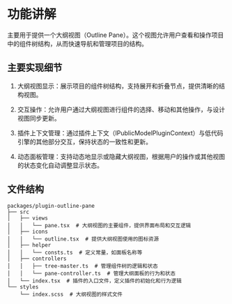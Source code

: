 
# 功能讲解

主要用于提供一个大纲视图（Outline Pane）。这个视图允许用户查看和操作项目中的组件树结构，从而快速导航和管理项目的结构。

## 主要实现细节

1. 大纲视图显示：展示项目的组件树结构，支持展开和折叠节点，提供清晰的结构视图。

2. 交互操作：允许用户通过大纲视图进行组件的选择、移动和其他操作，与设计视图同步更新。

3. 插件上下文管理：通过插件上下文（IPublicModelPluginContext）与低代码引擎的其他部分交互，保持状态的一致性和更新。

4. 动态面板管理：支持动态地显示或隐藏大纲视图，根据用户的操作或其他视图的状态变化自动调整显示状态。

## 文件结构

```shell
packages/plugin-outline-pane
├── src
│   ├── views
│   │   └── pane.tsx  # 大纲视图的主要组件，提供界面布局和交互逻辑
│   ├── icons
│   │   └── outline.tsx  # 提供大纲视图使用的图标资源
│   ├── helper
│   │   └── consts.ts  # 定义常量，如面板名称等
│   ├── controllers
│   │   ├── tree-master.ts  # 管理组件树的逻辑和状态
│   │   └── pane-controller.ts  # 管理大纲面板的行为和状态
│   └── index.tsx  # 插件的入口文件，定义插件的初始化和行为逻辑
└── styles
    └── index.scss  # 大纲视图的样式文件
```
